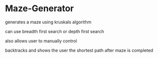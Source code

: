 # Maze-Generator


generates a maze using kruskals algorithm

can use breadth first search or depth first search 

also allows user to manually control 

backtracks and shows the user the shortest path after maze is completed
